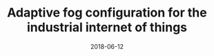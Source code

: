---
title: "Adaptive fog configuration for the industrial internet of things"
collection: publications
category: 2018
date: 2018-06-12
permalink: /publication/Adaptive fog configuration for the industrial internet of things
excerpt: '<strong><u>Lixing Chen</u></strong>, Pan Zhou, Liang Gao, Jie Xu'
venue: 'IEEE Transactions on Industrial Informatics'
paperurl: 'https://ieeexplore.ieee.org/abstract/document/8382290'
---
